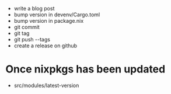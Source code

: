 - write a blog post
- bump version in devenv/Cargo.toml
- bump version in package.nix
- git commit
- git tag
- git push --tags
- create a release on github

# Once nixpkgs has been updated

- src/modules/latest-version
